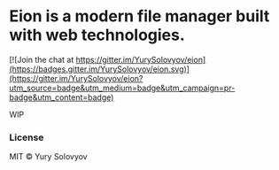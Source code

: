 # Eion is a modern file manager built with web technologies.

[![Join the chat at https://gitter.im/YurySolovyov/eion](https://badges.gitter.im/YurySolovyov/eion.svg)](https://gitter.im/YurySolovyov/eion?utm_source=badge&utm_medium=badge&utm_campaign=pr-badge&utm_content=badge)

WIP

### License

MIT © Yury Solovyov
